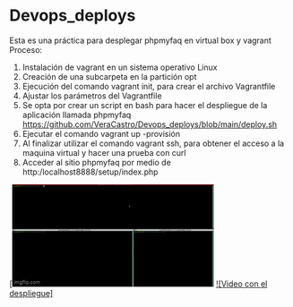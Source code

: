 # Devops_deploys
Esta es una práctica para desplegar phpmyfaq en virtual box y vagrant
Proceso:
1.	Instalación de vagrant en un sistema operativo Linux
2.	Creación de una subcarpeta en la partición opt
3.	Ejecución del comando vagrant init, para crear el archivo Vagrantfile
4.	Ajustar los parámetros del Vagrantfile
5.	Se opta por crear un script en bash para hacer el despliegue de la aplicación llamada phpmyfaq
https://github.com/VeraCastro/Devops_deploys/blob/main/deploy.sh
6.	Ejecutar el comando vagrant up -provisión
7.	Al finalizar utilizar el comando vagrant ssh, para obtener el acceso a la maquina virtual y hacer una prueba con curl
8.	Acceder al sitio phpmyfaq por medio de http:/localhost8888/setup/index.php

[![Demo del proyecto](a0ogtg.gif)
[![Video con el despliegue]](https://www.youtube.com/watch?v=MXHWv7Y_A8Q)
